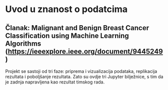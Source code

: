 # Uvod u znanost o podatcima
## Članak: Malignant and Benign Breast Cancer Classification using Machine Learning Algorithms (https://ieeexplore.ieee.org/document/9445249)
Projekt se sastoji od tri faze: priprema i vizualizacija podataka, replikacija rezultata i poboljšanje rezultata. Zato su ovdje tri Jupyter bilježnice, s tim da je zadnja napravljena kao rezultat timskog rada.
